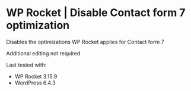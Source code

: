 # WP Rocket | Disable Contact form 7 optimization

Disables the optimizations WP Rocket applies for Contact form 7

Additional editing not required

Last tested with:

* WP Rocket 3.15.9
* WordPress 6.4.3
